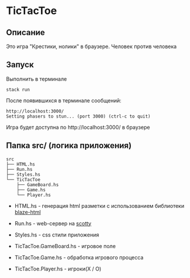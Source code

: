 # TicTacToe

## Описание

Это игра "Крестики, нолики" в браузере. Человек против человека

## Запуск

Выполнить в терминале

`stack run`

После появившихся в терминале сообщений:

```
http://localhost:3000/
Setting phasers to stun... (port 3000) (ctrl-c to quit)
```

Игра будет доступна по http://localhost:3000/ в браузере

## Папка src/ (логика приложения)

```
src
├── HTML.hs
├── Run.hs
├── Styles.hs
└── TicTacToe
    ├── GameBoard.hs
    ├── Game.hs
    └── Player.hs
```

- HTML.hs - генерация html разметки с использованием библиотеки [blaze-html](https://hackage.haskell.org/package/blaze-html)
- Run.hs - web-сервер на [scotty](https://hackage.haskell.org/package/scotty)
- Styles.hs - css стили приложения

- TicTacToe.GameBoard.hs - игровое поле
- TicTacToe.Game.hs - обработка игрового процесса
- TicTacToe.Player.hs - игроки(X / O)
